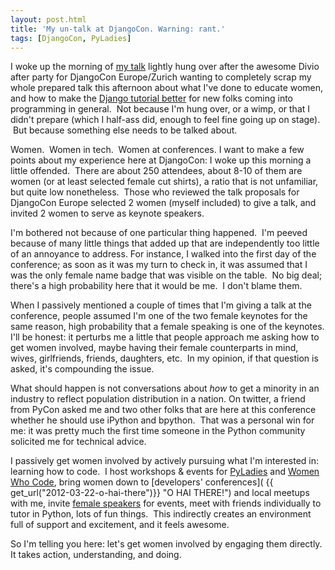 ```yaml
---
layout: post.html
title: 'My un-talk at DjangoCon. Warning: rant.'
tags: [DjangoCon, PyLadies]
---
```


I woke up the morning of [my talk][talk] lightly hung over after the awesome Divio after party for DjangoCon Europe/Zurich wanting to completely scrap my whole prepared talk this afternoon about what I've done to educate women, and how to make the [Django tutorial better][Django] for new folks coming into programming in general.  Not because I'm hung over, or a wimp, or that I didn't prepare (which I half-ass did, enough to feel fine going up on stage).  But because something else needs to be talked
about. 

Women.  Women in tech.  Women at conferences. I want to make a few points about my experience here at DjangoCon: I woke up this morning a little offended.  There are about 250 attendees, about 8-10 of them are women (or at least selected female cut shirts), a ratio that is not unfamiliar, but quite low nonetheless.  Those who reviewed the talk proposals for DjangoCon Europe selected 2 women (myself included) to give a talk, and invited 2 women to serve as keynote speakers. 

I'm bothered not because of one particular thing happened.  I'm peeved because of many little things that added up that are independently too little of an annoyance to address. For instance, I walked into the first day of the conference; as soon as it was my turn to check in, it was assumed that I was the only female name badge that was visible on the table.  No big deal; there's a high probability here that it would be me.  I don't blame them. 

When I passively mentioned a couple of times that I'm giving a talk at the conference, people assumed I'm one of the two female keynotes for the same reason, high probability that a female speaking is one of the keynotes. I'll be honest: it perturbs me a little that people approach me asking how to get women involved, maybe having their female counterparts in mind, wives, girlfriends, friends, daughters, etc.  In my opinion, if that question is asked, it's compounding the issue.  

What should happen is not conversations about *how* to get a minority in an industry to reflect population distribution in a nation. On twitter, a friend from PyCon asked me and two other folks that are here at this conference whether he should use iPython and bpython.  That was a personal win for me: it was pretty much the first time someone in the Python community solicited me for technical advice. 

I passively get women involved by actively pursuing what I'm interested in: learning how to code.  I host workshops & events for [PyLadies][PyLadies] and [Women Who Code][WWC], bring women down to [developers' conferences]( {{ get_url("2012-03-22-o-hai-there")}} "O HAI THERE!") and local meetups with me, invite [female speakers][speakers] for events, meet with friends individually to tutor in Python, lots of fun things.  This indirectly creates an environment full of support and excitement, and it feels awesome.

So I'm telling you here: let's get women involved by engaging them directly. It takes action, understanding, and doing.

[talk]: http://2012.djangocon.eu/schedule/involving-women-in-the-community/ "DjangoCon EU Talk"
[Django]: http://prezi.com/kzr7laiqlc-9/revenge-of-the-n00bs/?auth_key=721e5863405e7286309384eda327c2acb0616d42 "Prezi"
[PyLadies]: http://www.meetup.com/pyladiessf "PyLadies Meetup"
[WWC]: http://www.meetup.com/women-who-code-sf "Women Who Code meetup"
[speakers]: http://www.meetup.com/Women-Who-Code-SF/events/54634072/ "Speaker Event"
